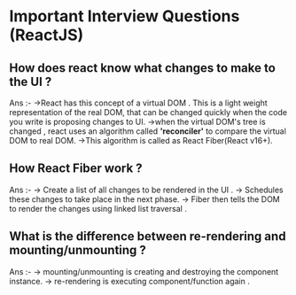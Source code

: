 # Important Interview Questions (ReactJS)

## How does react know what changes to make to the UI ?
Ans :- 
->React has this concept of a virtual DOM . This is a light weight representation of the real DOM, that can be changed
quickly when the code you write is proposing changes to UI.
->when the virtual DOM's tree is changed , react uses an algorithm called **'reconciler'** to compare the virtual DOM to real DOM.
->This algorithm is called as React Fiber(React v16+).

## How React Fiber work ?
Ans :-
-> Create a list of all changes to be rendered in the UI .
-> Schedules these changes to take place in the next phase.
-> Fiber then tells the DOM to render the changes using linked list traversal .

## What is the difference between re-rendering and mounting/unmounting ?
Ans :-
-> mounting/unmounting is creating and destroying the component instance.
-> re-rendering is executing component/function again .